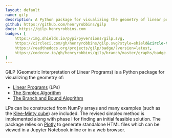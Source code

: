 ```yaml
---
layout: default
name: gilp
description: A Python package for visualizing the geometry of linear programs
github: https://github.com/henryrobbins/gilp
docs: https://gilp.henryrobbins.com
badges: [
    https://img.shields.io/pypi/pyversions/gilp.svg,
    https://circleci.com/gh/henryrobbins/gilp.svg?style=shield&circle-token=23cdbbfe0a606bd908e1a2a92bdff6f66d3e1c54,
    https://readthedocs.org/projects/gilp/badge/?version=latest,
    https://codecov.io/gh/henryrobbins/gilp/branch/master/graphs/badge.svg
]
---
```

GILP (Geometric Interpretation of Linear Programs) is a Python package for
visualizing the geometry of:

- [Linear Programs](https://en.wikipedia.org/wiki/Linear_programming) (LPs)
- [The Simplex Algorithm](https://en.wikipedia.org/wiki/Simplex_algorithm)
- [The Branch and Bound Algorithm](https://en.wikipedia.org/wiki/Branch_and_bound)

LPs can be constructed from NumPy arrays and many examples
(such as the [Klee-Minty cube](https://en.wikipedia.org/wiki/Klee%E2%80%93Minty_cube))
are included. The revised simplex method is implemented along with phase I for finding
an initial feasible solution. The package relies on [Plotly](https://plotly.com/python/)
to generate standalone HTML files which can be viewed in a Jupyter Notebook
inline or in a web browser.